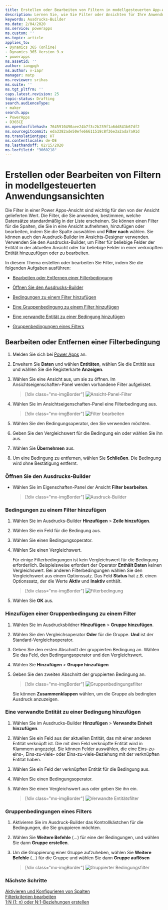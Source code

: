 ```yaml
---
title: Erstellen oder Bearbeiten von Filtern in modellgesteuerten App-Ansichten | MicrosoftDocs
description: Lernen Sie, wie Sie Filter oder Ansichten für Ihre Anwendung erstellen und bearbeiten können
keywords: Ausdrucks-Builder
ms.date: 2/04/2020
ms.service: powerapps
ms.custom: ''
ms.topic: article
applies_to:
- Dynamics 365 (online)
- Dynamics 365 Version 9.x
- powerapps
ms.assetid: ''
author: iangpgh
ms.author: v-iapr
manager: matp
ms.reviewer: srihas
ms.suite: ''
ms.tgt_pltfrm: ''
caps.latest.revision: 25
topic-status: Drafting
search.audienceType:
- maker
search.app:
- PowerApps
- D365CE
ms.openlocfilehash: 7645910490aee24b7f3c2b239f1a6dd841b67df2
ms.sourcegitcommit: eda3382ade50efe66611518c8f36e3a2ada7a91d
ms.translationtype: HT
ms.contentlocale: de-DE
ms.lasthandoff: 02/15/2020
ms.locfileid: "3060218"
---
```

# <a name="create-or-edit-filters-in-model-driven-app-views"></a>Erstellen oder Bearbeiten von Filtern in modellgesteuerten Anwendungsansichten

<a name="BKMK_CreateOrEditViewFilters"></a>   

Die Filter in einer Power Apps-Ansicht sind wichtig für den von der Ansicht gelieferten Wert. Die Filter, die Sie anwenden, bestimmen, welche Datensätze standardmäßig in der Liste erscheinen. Sie können einen Filter für die Spalten, die Sie in eine Ansicht aufnehmen, hinzufügen oder bearbeiten, indem Sie die Spalte auswählen und **Filter nach** wählen. Sie können auch den Ausdruck-Builder im Ansichts-Designer verwenden. Verwenden Sie den Ausdrucks-Builder, um Filter für beliebige Felder der Entität in der aktuellen Ansicht oder für beliebige Felder in einer verknüpften Entität hinzuzufügen oder zu bearbeiten. 

In diesem Thema erstellen oder bearbeiten Sie Filter, indem Sie die folgenden Aufgaben ausführen:

-   [Bearbeiten oder Entfernen einer Filterbedingung](create-edit-view-filters.md#edit-or-remove-a-filter-condition)

-   [Öffnen Sie den Ausdrucks-Builder](create-edit-view-filters.md#open-the-expression-builder)

-   [Bedingungen zu einem Filter hinzufügen](create-edit-view-filters.md#add-conditions-to-a-filter)

-   [Eine Gruppenbedingung zu einem Filter hinzufügen](create-edit-view-filters.md#add-a-group-condition-to-a-filter)

-   [Eine verwandte Entität zu einer Bedingung hinzufügen](create-edit-view-filters.md#add-a-related-entity-to-a-condition)

-   [Gruppenbedingungen eines Filters](create-edit-view-filters.md#group-conditions-of-a-filter)

## <a name="edit-or-remove-a-filter-condition"></a>Bearbeiten oder Entfernen einer Filterbedingung

1. Melden Sie sich bei [Power Apps](https://make.powerapps.com/?utm_source=padocs&utm_medium=linkinadoc&utm_campaign=referralsfromdoc) an.  

2. Erweitern Sie **Daten** und wählen **Entitäten**, wählen Sie die Entität aus und wählen Sie die Registerkarte **Anzeigen**.

3. Wählen Sie eine Ansicht aus, um sie zu öffnen. Im Ansichtseigenschaften-Panel werden vorhandene Filter aufgelistet.

    > [!div class="mx-imgBorder"] 
    > ![Ansicht-Panel-Filter](media/views-panel-filters.png "Ansichts-Panel-Filter")

4. Wählen Sie im Ansichtseigenschaften-Panel eine Filterbedingung aus.

    > [!div class="mx-imgBorder"] 
    > ![Filter bearbeiten](media/edit-filter-viewpanel.png "Filter bearbeiten")

5. Wählen Sie den Bedingungsoperator, den Sie verwenden möchten.

6. Geben Sie den Vergleichswert für die Bedingung ein oder wählen Sie ihn aus.

7. Wählen Sie **Übernehmen** aus.

8. Um eine Bedingung zu entfernen, wählen Sie **Schließen**. Die Bedingung wird ohne Bestätigung entfernt.

### <a name="open-the-expression-builder"></a>Öffnen Sie den Ausdrucks-Builder

- Wählen Sie im Eigenschaften-Panel der Ansicht **Filter bearbeiten**.

    > [!div class="mx-imgBorder"] 
    > ![Ausdruck-Builder](media/edit-create-filters.png "Ausdrucks-Builder")

### <a name="add-conditions-to-a-filter"></a>Bedingungen zu einem Filter hinzufügen

1. Wählen Sie im Ausdrucks-Builder **Hinzufügen** > **Zeile hinzufügen**.

2. Wählen Sie ein Feld für die Bedingung aus.

3. Wählen Sie einen Bedingungsoperator.

4. Wählen Sie einen Vergleichswert.  

    Für einige Filterbedingungen ist kein Vergleichswert für die Bedingung erforderlich. Beispielsweise erfordert der Operator **Enthält Daten** keinen Vergleichswert. Bei anderen Filterbedingungen wählen Sie den Vergleichswert aus einem Optionssatz. Das Feld **Status** hat z.B. einen Optionssatz, der die Werte **Aktiv** und **Inaktiv** enthält.

    > [!div class="mx-imgBorder"] 
    > ![Filterbedingung](media/add-condition-filter.png "Filter-Bedingung")

5. Wählen Sie **OK** aus.

### <a name="add-a-group-condition-to-a-filter"></a>Hinzufügen einer Gruppenbedingung zu einem Filter

1. Wählen Sie im Ausdrucksbildner **Hinzufügen** > **Gruppe hinzufügen**.

2. Wählen Sie den Vergleichsoperator **Oder** für die Gruppe. **Und** ist der Standard-Vergleichsoperator.

3. Geben Sie den ersten Abschnitt der gruppierten Bedingung an. Wählen Sie das Feld, den Bedingungsoperator und den Vergleichswert.

4. Wählen Sie **Hinzufügen** > **Gruppe hinzufügen**

5. Geben Sie den zweiten Abschnitt der gruppierten Bedingung an.

    > [!div class="mx-imgBorder"] 
    > ![Gruppenbedingungsfilter](media/add-group-filter.png "Gruppenbedingungsfilter")

    Sie können **Zusammenklappen** wählen, um die Gruppe als bedingten Ausdruck anzuzeigen.

### <a name="add-a-related-entity-to-a-condition"></a>Eine verwandte Entität zu einer Bedingung hinzufügen

1. Wählen Sie im Ausdrucks-Builder **Hinzufügen** > **Verwandte Einheit hinzufügen**.

2. Wählen Sie ein Feld aus der aktuellen Entität, das mit einer anderen Entität verknüpft ist. Die mit dem Feld verknüpfte Entität wird in Klammern angezeigt. Sie können Felder auswählen, die eine Eins-zu-eins-, Eins-zu-viele- oder Eins-zu-viele-Beziehung mit der verknüpften Entität haben.

3. Wählen Sie ein Feld der verknüpften Entität für die Bedingung aus.

4. Wählen Sie einen Bedingungsoperator.

5. Wählen Sie einen Vergleichswert aus oder geben Sie ihn ein.

    > [!div class="mx-imgBorder"] 
    > ![Verwandte Entitätsfilter](media/add-relatedentity-filter.png "Filter für verwandte Entitäten")

### <a name="group-conditions-of-a-filter"></a>Gruppenbedingungen eines Filters

1. Aktivieren Sie im Ausdruck-Builder das Kontrollkästchen für die Bedingungen, die Sie gruppieren möchten.

2. Wählen Sie **Weitere Befehle** (...) für eine der Bedingungen, und wählen Sie dann **Gruppe erstellen**.

3. Um die Gruppierung einer Gruppe aufzuheben, wählen Sie **Weitere Befehle** (...) für die Gruppe und wählen Sie dann **Gruppe auflösen**

    > [!div class="mx-imgBorder"] 
    > ![Gruppierter Bedingungsfilter](media/group-conditions-filter.png "Gruppierter Bedingungsfilter")

### <a name="next-steps"></a>Nächste Schritte
[Aktivieren und Konfigurieren von Spalten](choose-and-configure-columns.md)  
[Filterkriterien bearbeiten](edit-filter-criteria.md)  
[1:N (1: n) oder N:1-Beziehungen erstellen](../common-data-service/create-edit-1n-relationships.md)
